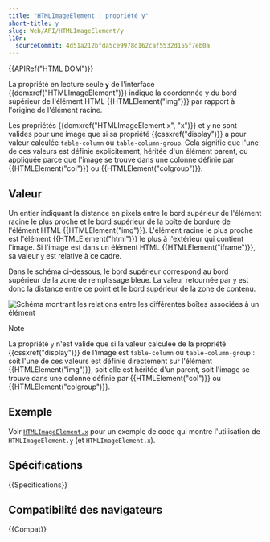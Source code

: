 ```yaml
---
title: "HTMLImageElement : propriété y"
short-title: y
slug: Web/API/HTMLImageElement/y
l10n:
  sourceCommit: 4d51a212bfda5ce9978d162caf5532d155f7eb0a
---
```


{{APIRef("HTML DOM")}}

La propriété en lecture seule **`y`** de l'interface {{domxref("HTMLImageElement")}} indique la coordonnée y du bord supérieur de l'élément HTML {{HTMLElement("img")}} par rapport à l'origine de l'élément racine.

Les propriétés {{domxref("HTMLImageElement.x", "x")}} et `y` ne sont valides pour une image que si sa propriété {{cssxref("display")}} a pour valeur calculée `table-column` ou `table-column-group`. Cela signifie que l'une de ces valeurs est définie explicitement, héritée d'un élément parent, ou appliquée parce que l'image se trouve dans une colonne définie par {{HTMLElement("col")}} ou {{HTMLElement("colgroup")}}.

## Valeur

Un entier indiquant la distance en pixels entre le bord supérieur de l'élément racine le plus proche et le bord supérieur de la boîte de bordure de l'élément HTML {{HTMLElement("img")}}. L'élément racine le plus proche est l'élément {{HTMLElement("html")}} le plus à l'extérieur qui contient l'image. Si l'image est dans un élément HTML {{HTMLElement("iframe")}}, sa valeur `y` est relative à ce cadre.

Dans le schéma ci-dessous, le bord supérieur correspond au bord supérieur de la zone de remplissage bleue. La valeur retournée par `y` est donc la distance entre ce point et le bord supérieur de la zone de contenu.

![Schéma montrant les relations entre les différentes boîtes associées à un élément](boxmodel-3.png)

> [!NOTE]
> La propriété `y` n'est valide que si la valeur calculée de la propriété {{cssxref("display")}} de l'image est `table-column` ou `table-column-group`&nbsp;: soit l'une de ces valeurs est définie directement sur l'élément {{HTMLElement("img")}}, soit elle est héritée d'un parent, soit l'image se trouve dans une colonne définie par {{HTMLElement("col")}} ou {{HTMLElement("colgroup")}}.

## Exemple

Voir [`HTMLImageElement.x`](/fr/docs/Web/API/HTMLImageElement/x#exemple) pour un exemple de code qui montre l'utilisation de `HTMLImageElement.y` (et `HTMLImageElement.x`).

## Spécifications

{{Specifications}}

## Compatibilité des navigateurs

{{Compat}}
